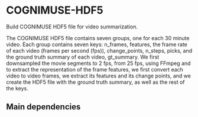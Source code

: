 # COGNIMUSE-HDF5
Build COGNIMUSE HDF5 file for video summarization.

The COGNIMUSE HDF5 file contains seven groups, one for each 30 minute video. Each group contains seven keys: n_frames, features, the frame rate
of each video (frames per second (fps)), change_points, n_steps, picks, and the ground truth summary of each video, gt_summary. We first downsampled the
movie segments to 2 fps, from 25 fps, using FFmpeg and to extract the representation of the frame features, we first convert each video to video frames, we extract its features and its change points, and we create the HDF5 file with the ground truth summary, as well as the rest of the keys.

## Main dependencies
